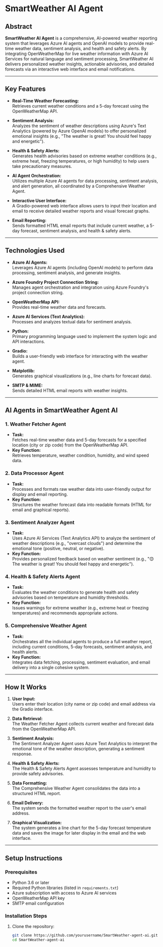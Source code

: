 # SmartWeather AI Agent

## Abstract

**SmartWeather AI Agent** is a comprehensive, AI-powered weather reporting system that leverages Azure AI agents and OpenAI models to provide real-time weather data, sentiment analysis, and health and safety alerts. By integrating OpenWeatherMap for live weather information with Azure AI Services for natural language and sentiment processing, SmartWeather AI delivers personalized weather insights, actionable advisories, and detailed forecasts via an interactive web interface and email notifications.

---

## Key Features

- **Real-Time Weather Forecasting:**  
  Retrieves current weather conditions and a 5-day forecast using the OpenWeatherMap API.

- **Sentiment Analysis:**  
  Analyzes the sentiment of weather descriptions using Azure's Text Analytics (powered by Azure OpenAI models) to offer personalized emotional insights (e.g., "The weather is great! You should feel happy and energetic").

- **Health & Safety Alerts:**  
  Generates health advisories based on extreme weather conditions (e.g., extreme heat, freezing temperatures, or high humidity) to help users take precautionary measures.

- **AI Agent Orchestration:**  
  Utilizes multiple Azure AI agents for data processing, sentiment analysis, and alert generation, all coordinated by a Comprehensive Weather Agent.

- **Interactive User Interface:**  
  A Gradio-powered web interface allows users to input their location and email to receive detailed weather reports and visual forecast graphs.

- **Email Reporting:**  
  Sends formatted HTML email reports that include current weather, a 5-day forecast, sentiment analysis, and health & safety alerts.

---

## Technologies Used

- **Azure AI Agents:**  
  Leverages Azure AI agents (including OpenAI models) to perform data processing, sentiment analysis, and generate insights.

- **Azure Foundry Project Connection String:**  
  Manages agent orchestration and integration using Azure Foundry's project connection string.

- **OpenWeatherMap API:**  
  Provides real-time weather data and forecasts.

- **Azure AI Services (Text Analytics):**  
  Processes and analyzes textual data for sentiment analysis.

- **Python:**  
  Primary programming language used to implement the system logic and API interactions.

- **Gradio:**  
  Builds a user-friendly web interface for interacting with the weather agent.

- **Matplotlib:**  
  Generates graphical visualizations (e.g., line charts for forecast data).

- **SMTP & MIME:**  
  Sends detailed HTML email reports with weather insights.

---

## AI Agents in SmartWeather Agent AI

### 1. Weather Fetcher Agent
- **Task:**  
  Fetches real-time weather data and 5-day forecasts for a specified location (city or zip code) from the OpenWeatherMap API.
- **Key Function:**  
  Retrieves temperature, weather condition, humidity, and wind speed data.

### 2. Data Processor Agent
- **Task:**  
  Processes and formats raw weather data into user-friendly output for display and email reporting.
- **Key Function:**  
  Structures the weather forecast data into readable formats (HTML for email and graphical reports).

### 3. Sentiment Analyzer Agent
- **Task:**  
  Uses Azure AI Services (Text Analytics API) to analyze the sentiment of weather descriptions (e.g., "overcast clouds") and determine the emotional tone (positive, neutral, or negative).
- **Key Function:**  
  Provides personalized feedback based on weather sentiment (e.g., "😊 The weather is great! You should feel happy and energetic").

### 4. Health & Safety Alerts Agent
- **Task:**  
  Evaluates the weather conditions to generate health and safety advisories based on temperature and humidity thresholds.
- **Key Function:**  
  Issues warnings for extreme weather (e.g., extreme heat or freezing temperatures) and recommends appropriate actions.

### 5. Comprehensive Weather Agent
- **Task:**  
  Orchestrates all the individual agents to produce a full weather report, including current conditions, 5-day forecasts, sentiment analysis, and health alerts.
- **Key Function:**  
  Integrates data fetching, processing, sentiment evaluation, and email delivery into a single cohesive system.

---

## How It Works

1. **User Input:**  
   Users enter their location (city name or zip code) and email address via the Gradio interface.

2. **Data Retrieval:**  
   The Weather Fetcher Agent collects current weather and forecast data from the OpenWeatherMap API.

3. **Sentiment Analysis:**  
   The Sentiment Analyzer Agent uses Azure Text Analytics to interpret the emotional tone of the weather description, generating a sentiment response.

4. **Health & Safety Alerts:**  
   The Health & Safety Alerts Agent assesses temperature and humidity to provide safety advisories.

5. **Data Formatting:**  
   The Comprehensive Weather Agent consolidates the data into a structured HTML report.

6. **Email Delivery:**  
   The system sends the formatted weather report to the user's email address.

7. **Graphical Visualization:**  
   The system generates a line chart for the 5-day forecast temperature data and saves the image for later display in the email and the web interface.

---

## Setup Instructions

### Prerequisites

- Python 3.6 or later
- Required Python libraries (listed in `requirements.txt`)
- Azure subscription with access to Azure AI services
- OpenWeatherMap API key
- SMTP email configuration

### Installation Steps

1. Clone the repository:
   ```bash
   git clone https://github.com/yourusername/SmartWeather-agent-ai.git
   cd SmartWeather-agent-ai
